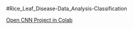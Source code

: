 #Rice_Leaf_Disease-Data_Analysis-Classification

[Open CNN Project in Colab](https://colab.research.google.com/github/vishal03-cas/Rice_Leaf_Disease-Data_Analysis-Classification/blob/main/Rice_Leaf_Disease_Colab.ipynb)  
